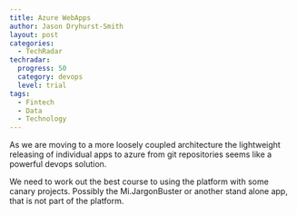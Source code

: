```yaml
---
title: Azure WebApps
author: Jason Dryhurst-Smith
layout: post
categories:
  - TechRadar
techradar:
  progress: 50
  category: devops
  level: trial
tags:
  - Fintech
  - Data
  - Technology
---
```


As we are moving to a more loosely coupled architecture the lightweight releasing of individual apps to azure from git repositories seems like a powerful devops solution.

We need to work out the best course to using the platform with some canary projects. Possibly the Mi.JargonBuster or another stand alone app, that is not part of the platform.